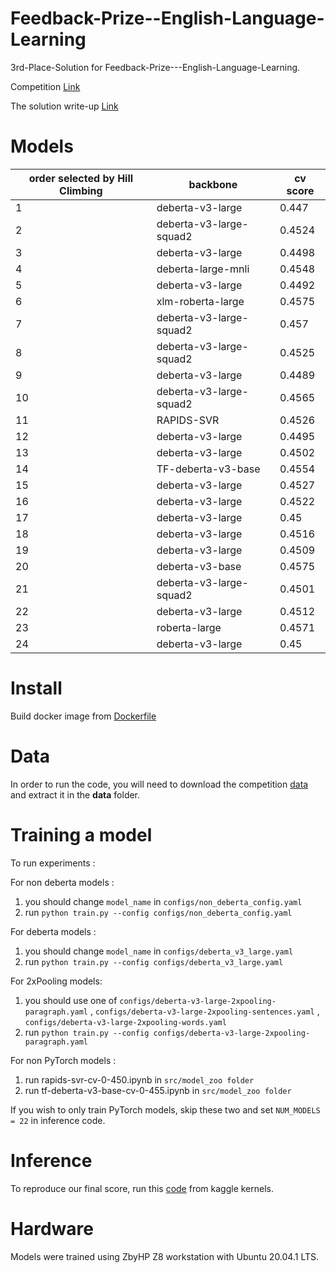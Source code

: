 # Feedback-Prize--English-Language-Learning
3rd-Place-Solution for Feedback-Prize---English-Language-Learning.

Competition [Link](https://www.kaggle.com/competitions/feedback-prize-english-language-learning/overview)

The solution write-up [Link](https://www.kaggle.com/competitions/feedback-prize-english-language-learning/discussion/369609)

# Models
| order selected by Hill Climbing   | backbone      | cv score      |
| -------------   | ------------- |-------------  |
| 1	              | deberta-v3-large |	0.447     |
| 2	              | deberta-v3-large-squad2	| 0.4524 |
| 3	              | deberta-v3-large	| 0.4498 |
| 4	              | deberta-large-mnli	| 0.4548 |
| 5	              | deberta-v3-large	| 0.4492 |
| 6	              | xlm-roberta-large	| 0.4575 |
| 7	              | deberta-v3-large-squad2	| 0.457 |
| 8	              | deberta-v3-large-squad2	| 0.4525 |
| 9	              | deberta-v3-large	| 0.4489 |
| 10	             | deberta-v3-large-squad2	| 0.4565 |
| 11	             | RAPIDS-SVR	| 0.4526 |
| 12	             | deberta-v3-large	| 0.4495 |
| 13	             | deberta-v3-large	| 0.4502 |
| 14	             | TF-deberta-v3-base	| 0.4554 |
| 15	             | deberta-v3-large	| 0.4527 |
| 16	             | deberta-v3-large	| 0.4522 |
| 17	             | deberta-v3-large	| 0.45 |
| 18	             | deberta-v3-large	| 0.4516 |
| 19	             | deberta-v3-large	| 0.4509 |
| 20	             | deberta-v3-base	| 0.4575 |
| 21	             | deberta-v3-large-squad2	| 0.4501 |
| 22	             | deberta-v3-large	| 0.4512 |
| 23	             | roberta-large	| 0.4571 |
|24	              | deberta-v3-large	| 0.45 |

# Install
Build docker image from [Dockerfile](https://github.com/Amed1710/Feedback-Prize--English-Language-Learning/blob/main/Dockerfile)

# Data
In order to run the code, you will need to download the competition [data](https://www.kaggle.com/competitions/feedback-prize-english-language-learning/data) and extract it in the **data** folder.

# Training a model
To run experiments : 

For non deberta models :
 1. you should change `model_name` in `configs/non_deberta_config.yaml` 
 2. run `python train.py --config configs/non_deberta_config.yaml`

For deberta models :

 1. you should change `model_name` in `configs/deberta_v3_large.yaml` 
 2. run `python train.py --config configs/deberta_v3_large.yaml`

For 2xPooling models:
 1. you should use one of `configs/deberta-v3-large-2xpooling-paragraph.yaml` , `configs/deberta-v3-large-2xpooling-sentences.yaml` , `configs/deberta-v3-large-2xpooling-words.yaml`
 2. run `python train.py --config configs/deberta-v3-large-2xpooling-paragraph.yaml`
 
For non PyTorch models :
 1. run rapids-svr-cv-0-450.ipynb in `src/model_zoo folder`
 2. run tf-deberta-v3-base-cv-0-455.ipynb in `src/model_zoo folder`
 
If you wish to only train PyTorch models, skip these two and set `NUM_MODELS = 22` in inference code.

# Inference
To reproduce our final score, run this [code](https://www.kaggle.com/code/cdeotte/3rd-place-solution-lb-0-4337-cv-0-4420) from kaggle kernels.

# Hardware
Models were trained using ZbyHP Z8 workstation with Ubuntu 20.04.1 LTS.
